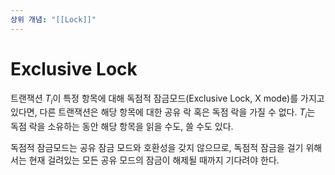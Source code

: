 ```yaml
---
상위 개념: "[[Lock]]"
---
```

# Exclusive Lock
트랜잭션 $T_i$이 특정 항목에 대해 독점적 잠금모드(Exclusive Lock, X mode)를 가지고 있다면, 다른 트랜잭션은 해당 항목에 대한 공유 락 혹은 독점 락을 가질 수 없다. $T_i$는 독점 락을 소유하는 동안 해당 항목을 읽을 수도, 쓸 수도 있다.

독점적 잠금모드는 공유 잠금 모드와 호환성을 갖지 않으므로, 독점적 잠금을 걸기 위해서는 현재 걸려있는 모든 공유 모드의 잠금이 해제될 때까지 기다려야 한다.